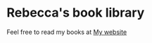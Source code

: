 # Rebecca's book library

Feel free to read my books at [My website](https://StarlitOcean.github.io)